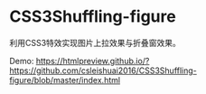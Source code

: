 # CSS3Shuffling-figure
利用CSS3特效实现图片上拉效果与折叠窗效果。


Demo:  https://htmlpreview.github.io/?https://github.com/csleishuai2016/CSS3Shuffling-figure/blob/master/index.html
